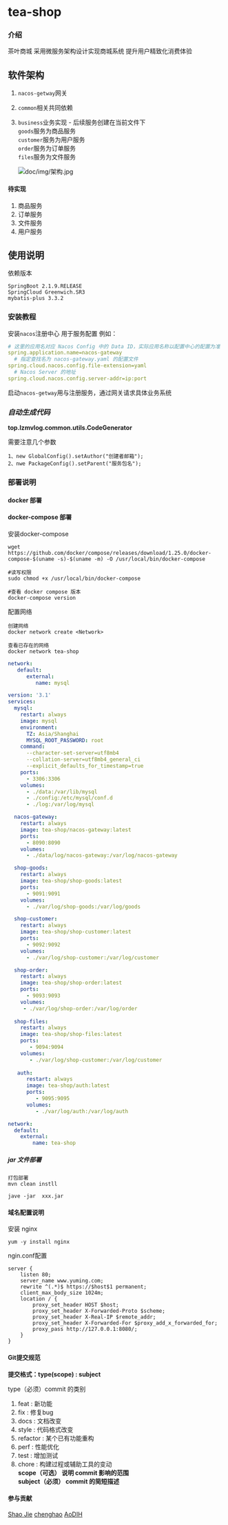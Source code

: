 # tea-shop

### 介绍

茶叶商城 采用微服务架构设计实现商城系统 提升用户精致化消费体验

## 软件架构

1. `nacos-getway`网关
2. `common`相关共同依赖
3. `business`业务实现 - 后续服务创建在当前文件下  
   `goods`服务为商品服务   
   `customer`服务为用户服务    
   `order`服务为订单服务    
   `files`服务为文件服务

   ![doc/img/架构.jpg](doc/img/架构.png)


#### 待实现

1. 商品服务
2. 订单服务
3. 文件服务
4. 用户服务

## 使用说明

依赖版本

```
SpringBoot 2.1.9.RELEASE
SpringCloud Greenwich.SR3
mybatis-plus 3.3.2
```

### 安装教程

安装`nacos`注册中心 用于服务配置 例如：

```yaml
# 这里的应用名对应 Nacos Config 中的 Data ID，实际应用名称以配置中心的配置为准
spring.application.name=nacos-gateway
  # 指定查找名为 nacos-gateway.yaml 的配置文件
spring.cloud.nacos.config.file-extension=yaml
  # Nacos Server 的地址
spring.cloud.nacos.config.server-addr=ip:port 
```

启动`nacos-getway`用与注册服务，通过网关请求具体业务系统

### _自动生成代码_ 

**top.lzmvlog.common.utils.CodeGenerator** 
   
需要注意几个参数 
```
1、new GlobalConfig().setAuthor("创建者邮箱");
2、nwe PackageConfig().setParent("服务包名");
```

### 部署说明

#### docker 部署

#### docker-compose 部署
安装docker-compose
```shell
wget https://github.com/docker/compose/releases/download/1.25.0/docker-compose-$(uname -s)-$(uname -m) -O /usr/local/bin/docker-compose

#读写权限
sudo chmod +x /usr/local/bin/docker-compose

#查看 docker compose 版本
docker-compose version
```
配置网络
```
创建网络
docker network create <Network>

查看已存在的网络
docker network tea-shop
```
```yaml
network:
   default:
      external:
         name: mysql
```
```yaml
version: '3.1'
services:
  mysql:
    restart: always
    image: mysql
    environment:
      TZ: Asia/Shanghai
      MYSQL_ROOT_PASSWORD: root
    command:
      --character-set-server=utf8mb4
      --collation-server=utf8mb4_general_ci
      --explicit_defaults_for_timestamp=true
    ports:
      - 3306:3306
    volumes:
      - ./data:/var/lib/mysql
      - ./config:/etc/mysql/conf.d
      - ./log:/var/log/mysql

  nacos-gateway:
    restart: always
    image: tea-shop/nacos-gateway:latest
    ports:
      - 8090:8090
    volumes:
      - ./data/log/nacos-gateway:/var/log/nacos-gateway

  shop-goods:
    restart: always
    image: tea-shop/shop-goods:latest
    ports:
      - 9091:9091
    volumes:
      - ./var/log/shop-goods:/var/log/goods

  shop-customer:
    restart: always
    image: tea-shop/shop-customer:latest
    ports:
      - 9092:9092
    volumes:
      - ./var/log/shop-customer:/var/log/customer

  shop-order:
    restart: always
    image: tea-shop/shop-order:latest
    ports:
      - 9093:9093
    volumes:
     - ./var/log/shop-order:/var/log/order
       
  shop-files:
    restart: always
    image: tea-shop/shop-files:latest
    ports:
       - 9094:9094
    volumes:
       - ./var/log/shop-customer:/var/log/customer     
         
   auth:
      restart: always
      image: tea-shop/auth:latest
      ports:
         - 9095:9095
      volumes:
         - ./var/log/auth:/var/log/auth

network:
  default:
    external:
        name: tea-shop
```

##### jar 文件部署

```shell
打包部署
mvn clean instll 

jave -jar  xxx.jar
```

#### 域名配置说明

安装 nginx

```shell
yum -y install nginx
```

ngin.conf配置

```shell
server {
    listen 80;
    server_name www.yuming.com;
    rewrite ^(.*)$ https://$host$1 permanent;
    client_max_body_size 1024m;
    location / {
        proxy_set_header HOST $host;
        proxy_set_header X-Forwarded-Proto $scheme;
        proxy_set_header X-Real-IP $remote_addr;
        proxy_set_header X-Forwarded-For $proxy_add_x_forwarded_for;
        proxy_pass http://127.0.0.1:8080/;
    }
}
```

#### Git提交规范
   <b>提交格式：type(scope) : subject</b>

type（必须）commit 的类别
1. feat : 新功能
2. fix : 修复bug
3. docs : 文档改变
4. style : 代码格式改变
5. refactor : 某个已有功能重构
6. perf : 性能优化
7. test : 增加测试
8. chore : 构建过程或辅助工具的变动    
**scope（可选） 说明 commit 影响的范围**  
**subject（必须） commit 的简短描述**

#### 参与贡献
[Shao Jie](https://github.com/lzmvlog)
[chenghao](https://github.com/chenghao24)
[AoDIH](https://github.com/AoDIH)
